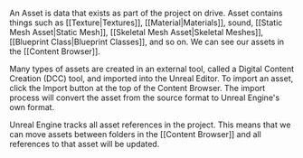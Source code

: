 An Asset is data that exists as part of the project on drive.
Asset contains things such as [[Texture|Textures]], [[Material|Materials]], sound, [[Static Mesh Asset|Static Mesh]], [[Skeletal Mesh Asset|Skeletal Meshes]], [[Blueprint Class|Blueprint Classes]], and so on.
We can see our assets in the [[Content Browser]].

Many types of assets are created in an external tool, called a Digital Content Creation (DCC) tool, and imported into the Unreal Editor.
To import an asset, click the Import button at the top of the Content Browser.
The import process will convert the asset from the source format to Unreal Engine's own format.

Unreal Engine tracks all asset references in the project.
This means that we can move assets between folders in the [[Content Browser]] and all references to that asset will be updated.
